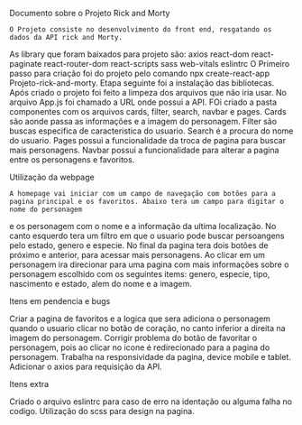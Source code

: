 Documento sobre o Projeto Rick and Morty

    O Projeto consiste no desenvolvimento do front end, resgatando os dados da API rick and Morty.
As library que foram baixados para projeto são:
    axios
    react-dom
    react-paginate
    react-router-dom
    react-scripts
    sass
    web-vitals
    eslintrc
 O Primeiro passo para criação foi do projeto pelo comando npx create-react-app Projeto-rick-and-morty.
 Etapa seguinte foi a instalação das bibliotecas.
 Após criado o projeto foi feito a limpeza dos arquivos que não iria usar.
 No arquivo App.js foi chamado a URL onde possui a API. FOi criado a pasta componentes com os arquivos cards, filter, search, navbar e pages.
 Cards são aonde passa as informações e a imagem do personagem.
 Filter são buscas especifica de caracteristica do usuario.
 Search é a procura do nome do usuario.
 Pages possui a funcionalidade da troca de pagina para buscar mais personagens.
 Navbar possui a funcionalidade para alterar a pagina entre os personagens e favoritos.


 Utilização da webpage

    A homepage vai iniciar com um campo de navegação com botões para a pagina principal e os favoritos. Abaixo tera um campo para digitar o nome do personagem
 e os personagem com o nome e a informação da ultima localização. No canto esquerdo tera um filtro em que o usuario pode buscar persoangens pelo estado,
 genero e especie. No final da pagina tera dois botões de próximo e anterior, para acessar mais personagens.
    Ao clicar em um personagem ira direcionar para uma pagina com mais informações sobre o personagem escolhido com os seguintes items: genero, especie,
tipo, nascimento e estado, alem do nome  e a imagem.

Itens em pendencia e bugs

Criar a pagina de favoritos e a logica que sera adiciona o personagem quando o usuario clicar no botão de coração, no canto inferior a direita na imagem do personagem.
Corrigir problema do botão de favoritar o personagem, pois ao clicar no icone é redirecionado para a pagina do personagem.
Trabalha na responsividade da pagina, device mobile e tablet.
Adicionar o axios para requisição da API.

Itens extra

Criado o arquivo eslintrc para caso de erro na identação ou alguma falha no codigo.
Utilização do scss para design na pagina.


 
 